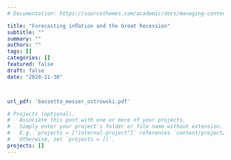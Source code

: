 ```yaml
---
# Documentation: https://sourcethemes.com/academic/docs/managing-content/

title: "Forecasting inﬂation and the Great Recession"
subtitle: ""
summary: ""
authors: ""
tags: []
categories: []
featured: false
draft: false
date: "2020-11-30"



url_pdf: 'bassetto_messer_ostrowski.pdf'

# Projects (optional).
#   Associate this post with one or more of your projects.
#   Simply enter your project's folder or file name without extension.
#   E.g. `projects = ["internal-project"]` references `content/project/deep-learning/index.md`.
#   Otherwise, set `projects = []`.
projects: []
---
```

